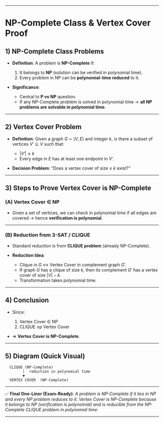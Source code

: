 

---

# NP-Complete Class & Vertex Cover Proof

## 1) **NP-Complete Class Problems**

* **Definition**: A problem is **NP-Complete** if:

  1. It belongs to **NP** (solution can be verified in polynomial time).
  2. Every problem in NP can be **polynomial-time reduced** to it.

* **Significance**:

  * Central to **P vs NP** question.
  * If any NP-Complete problem is solved in polynomial time → **all NP problems are solvable in polynomial time**.

---

## 2) **Vertex Cover Problem**

* **Definition**: Given a graph $G=(V,E)$ and integer $k$, is there a subset of vertices $V' \subseteq V$ such that:

  * $|V'| \leq k$
  * Every edge in $E$ has at least one endpoint in $V'$.
* **Decision Problem**: “Does a vertex cover of size ≤ $k$ exist?”

---

## 3) **Steps to Prove Vertex Cover is NP-Complete**

### (A) **Vertex Cover ∈ NP**

* Given a set of vertices, we can check in polynomial time if all edges are covered → hence **verification is polynomial**.

---

### (B) **Reduction from 3-SAT / CLIQUE**

* Standard reduction is from **CLIQUE problem** (already NP-Complete).

* **Reduction Idea**:

  * Clique in $G$ ↔ Vertex Cover in complement graph $G'$.
  * If graph $G$ has a clique of size $k$, then its complement $G'$ has a vertex cover of size $|V| - k$.
  * Transformation takes polynomial time.

---

## 4) **Conclusion**

* Since:

  1. Vertex Cover ∈ NP
  2. CLIQUE ≤p Vertex Cover
* ⇒ **Vertex Cover is NP-Complete**.

---

## 5) **Diagram (Quick Visual)**

```
  CLIQUE (NP-Complete)
        │  reduction in polynomial time
        ▼
  VERTEX COVER  (NP-Complete)
```

---

✅ **Final One-Liner (Exam-Ready)**:
*A problem is NP-Complete if it lies in NP and every NP problem reduces to it. Vertex Cover is NP-Complete because it belongs to NP (verification is polynomial) and is reducible from the NP-Complete CLIQUE problem in polynomial time.*

---
